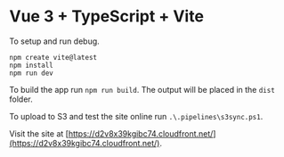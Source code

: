 # Vue 3 + TypeScript + Vite
To setup and run debug.

```
npm create vite@latest
npm install
npm run dev
```

To build the app run `npm run build`. The output will be placed in the `dist` folder.

To upload to S3 and test the site online run `.\.pipelines\s3sync.ps1`.

Visit the site at [https://d2v8x39kgibc74.cloudfront.net/](https://d2v8x39kgibc74.cloudfront.net/).
